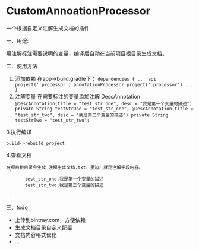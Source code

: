 # CustomAnnoationProcessor
一个根据自定义注解生成文档的插件

一、用途:

用注解标注需要说明的变量，编译后自动在当前项目根目录生成文档。


二、使用方法

1. 添加依赖
   在app->build.gradle下：
   `
       dependencies {
           ...
           api project(':processor')
           annotationProcessor project(':processor')
           ...
       }
   `
2. 注解变量
   在需要标注的变量添加注解 DescAnnotation
   `
       @DescAnnotation(title = "test_str_one", desc = "我是第一个变量的描述")
       private String testStrOne = "test_str_one";
       @DescAnnotation(title = "test_str_two", desc = "我是第二个变量的描述")
       private String testStrTwo = "test_str_two";
   `

3.执行编译

	build->rebuild project

4.查看文档

	在项目根目录会生成 注解生成文档.txt，里边儿就是注解字段内容。
     `
           test_str_one,我是第一个变量的描述
           test_str_two,我是第二个变量的描述

     `

三、todo

- 上传到bintray.com，方便依赖
- 生成文档目录自定义配置
- 文档内容格式优化
- ...
